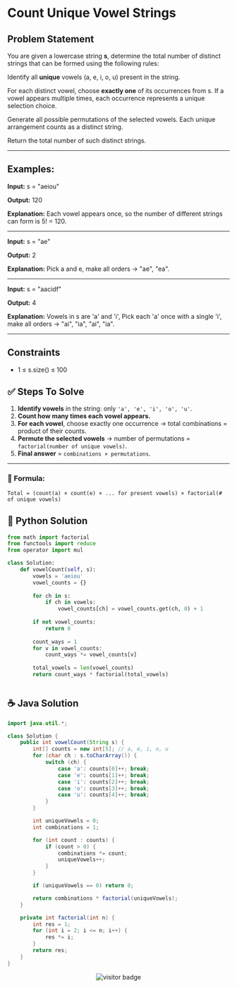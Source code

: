 # **Count Unique Vowel Strings**

## **Problem Statement**

You are given a lowercase string **s**, determine the total number of distinct strings that can be formed using the following rules:

  Identify all **unique** vowels (a, e, i, o, u) present in the string.
  
  For each distinct vowel, choose **exactly one** of its occurrences from s. If a vowel appears multiple times, each occurrence represents a unique selection choice.

  Generate all possible permutations of the selected vowels. Each unique arrangement counts as a distinct string.

Return the total number of such distinct strings.

---

## Examples:

**Input:**  s = "aeiou"

**Output:** 120

**Explanation:** Each vowel appears once, so the number of different strings can form is 5! = 120.

---


**Input:** s = "ae"

**Output:** 2

**Explanation:** Pick a and e, make all orders → "ae", "ea".

---
**Input:** s = "aacidf"

**Output:** 4 

**Explanation:** Vowels in s are 'a' and 'i', Pick each 'a' once with a single 'i', make all orders → "ai", "ia", "ai", "ia".

---

## Constraints

- 1 ≤ s.size() ≤ 100


## ✅ **Steps To Solve**


1. **Identify vowels** in the string: only `'a', 'e', 'i', 'o', 'u'`.
2. **Count how many times each vowel appears.**
3. **For each vowel**, choose exactly one occurrence → total combinations = product of their counts.
4. **Permute the selected vowels** → number of permutations = `factorial(number of unique vowels)`.
5. **Final answer** = `combinations × permutations`.

---

### 🧮 Formula:

```text
Total = (count(a) × count(e) × ... for present vowels) × factorial(# of unique vowels)
```


## 🐍 Python Solution

```python
from math import factorial
from functools import reduce
from operator import mul

class Solution:
    def vowelCount(self, s):
        vowels = 'aeiou'
        vowel_counts = {}
        
        for ch in s:
            if ch in vowels:
                vowel_counts[ch] = vowel_counts.get(ch, 0) + 1
        
        if not vowel_counts:
            return 0
        
        count_ways = 1
        for v in vowel_counts:
            count_ways *= vowel_counts[v]
        
        total_vowels = len(vowel_counts)
        return count_ways * factorial(total_vowels)



```
## ☕️ Java Solution

```java
import java.util.*;

class Solution {
    public int vowelCount(String s) {
        int[] counts = new int[5]; // a, e, i, o, u
        for (char ch : s.toCharArray()) {
            switch (ch) {
                case 'a': counts[0]++; break;
                case 'e': counts[1]++; break;
                case 'i': counts[2]++; break;
                case 'o': counts[3]++; break;
                case 'u': counts[4]++; break;
            }
        }

        int uniqueVowels = 0;
        int combinations = 1;

        for (int count : counts) {
            if (count > 0) {
                combinations *= count;
                uniqueVowels++;
            }
        }

        if (uniqueVowels == 0) return 0;

        return combinations * factorial(uniqueVowels);
    }

    private int factorial(int n) {
        int res = 1;
        for (int i = 2; i <= n; i++) {
            res *= i;
        }
        return res;
    }
}


```
<p align="center">
  <img src="https://visitor-badge.laobi.icu/badge?page_id=second-largest-problem" alt="visitor badge"/>

</p>
